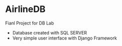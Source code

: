# AirlineDB
Fianl Project for DB Lab 
 - Database created with SQL SERVER
 - Very simple user interface with Django Framework
